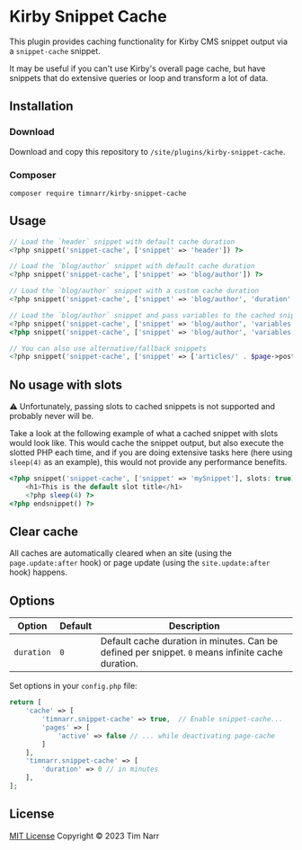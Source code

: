 # Kirby Snippet Cache

This plugin provides caching functionality for Kirby CMS snippet output via a `snippet-cache` snippet.

It may be useful if you can't use Kirby's overall page cache, but have snippets that do extensive queries or loop and transform a lot of data.

## Installation

### Download

Download and copy this repository to `/site/plugins/kirby-snippet-cache`.

### Composer

```
composer require timnarr/kirby-snippet-cache
```

## Usage
```php
// Load the `header` snippet with default cache duration
<?php snippet('snippet-cache', ['snippet' => 'header']) ?>

// Load the `blog/author` snippet with default cache duration
<?php snippet('snippet-cache', ['snippet' => 'blog/author']) ?>

// Load the `blog/author` snippet with a custom cache duration
<?php snippet('snippet-cache', ['snippet' => 'blog/author', 'duration' => 30]) ?>

// Load the `blog/author` snippet and pass variables to the cached snippet
<?php snippet('snippet-cache', ['snippet' => 'blog/author', 'variables' => ['author' => $author]]) ?>
<?php snippet('snippet-cache', ['snippet' => 'blog/author', 'variables' => compact('author')]) ?>

// You can also use alternative/fallback snippets
<?php snippet('snippet-cache', ['snippet' => ['articles/' . $page->postType(), 'articles/default']]) ?>
```

## No usage with slots
⚠️ Unfortunately, passing slots to cached snippets is not supported and probably never will be.

Take a look at the following example of what a cached snippet with slots would look like. This would cache the snippet output, but also execute the slotted PHP each time, and if you are doing extensive tasks here (here using `sleep(4)` as an example), this would not provide any performance benefits.

```php
<?php snippet('snippet-cache', ['snippet' => 'mySnippet'], slots: true) ?>
	<h1>This is the default slot title</h1>
	<?php sleep(4) ?>
<?php endsnippet() ?>
```

## Clear cache

All caches are automatically cleared when an site (using the `page.update:after` hook) or page update (using the `site.update:after` hook) happens.

## Options

| Option          | Default | Description                                                                              |
| --------------- | ------- | ---------------------------------------------------------------------------------------- |
| `duration`      | `0`     | Default cache duration in minutes. Can be defined per snippet. `0` means infinite cache duration.                                                                   |

Set options in your `config.php` file:

```php
return [
	'cache' => [
		'timnarr.snippet-cache' => true,  // Enable snippet-cache...
		'pages' => [
			'active' => false // ... while deactivating page-cache
		]
	],
	'timnarr.snippet-cache' => [
		'duration' => 0 // in minutes
	],
];
```

## License

[MIT License](./LICENSE) Copyright © 2023 Tim Narr
